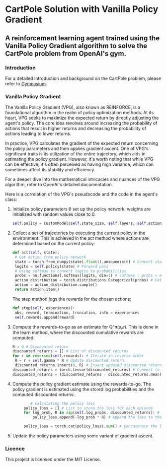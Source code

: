 # CartPole Solution with Vanilla Policy Gradient
## A reinforcement learning agent trained using the Vanilla Policy Gradient algorithm to solve the CartPole problem from OpenAI's gym.
### Introduction
For a detailed introduction and background on the CartPole problem, please refer to [Gymnasium](https://gymnasium.farama.org/environments/classic_control/cart_pole/).
### Vanilla Policy Gradient
The Vanilla Policy Gradient (VPG), also known as REINFORCE, is a foundational algorithm in the realm of policy optimization methods. At its heart, VPG seeks to maximize the expected return by directly adjusting the agent's policy. The core idea revolves around increasing the probability of actions that result in higher returns and decreasing the probability of actions leading to lower returns.

In practice, VPG calculates the gradient of the expected return concerning the policy parameters and then applies gradient ascent. One of VPG's significant traits is its utilization of the entire trajectory, which aids in estimating the policy gradient. However, it's worth noting that while VPG can be effective, it's often perceived as having high variance, which can sometimes affect its stability and efficiency.

For a deeper dive into the mathematical intricacies and nuances of the VPG algorithm, refer to OpenAI's detailed documentation.

Here is a correlation of the VPG's pseudocode and the code in the agent's class:
1. Initialize policy parameters θ
   set up the policy network: weights are initialized with random values close to 0.
   ``` python
   self.policy = CustomModel(self.state_size, self.layers, self.action_size)
   ```
2. Collect a set of trajectories by executing the current policy in the environment. This is achieved in the act method where actions are determined based on the current policy:
   ``` python
   def act(self, state):
    # Get action from policy network
    state = torch.from_numpy(state).float().unsqueeze(0) # Convert state to tensor
    logits = self.policy(state) # Forward pass
    # Using softmax to convert logits to probabilities
    probs = nn.functional.softmax(logits, dim=1) # softmax : probs = exp(logits) / sum(exp(logits))
    action_distribution = torch.distributions.Categorical(probs) # Categorical distribution : https://pytorch.org/docs/stable/distributions.html#torch.distributions.categorical.Categorical
    action = action_distribution.sample()
    return action.item()
   ```
   The step method logs the rewards for the chosen actions:
   ``` python
   def step(self, experiences):
    obs, reward, termination, truncation, info = experiences
    self.rewards.append(reward)
   ```
3. Compute the rewards-to-go as an estimate for Q^π(𝑠,𝑎).
   This is done in the learn method, where the discounted cumulative rewards are computed:
   ``` python
   R = 0 # Discounted return
   discounted_returns = [] # List of discounted returns
   for r in reversed(self.rewards): # Iterate in reverse order
    R = r + self.gamma * R # Update discounted return
    discounted_returns.insert(0, R) # Insert updated discounted return to the front
   discounted_returns = torch.tensor(discounted_returns) # Convert to tensor
   discounted_returns = (discounted_returns - discounted_returns.mean()) / (discounted_returns.std() + 1e-5) # Normalize discounted returns
   ```
4. Compute the policy gradient estimate using the rewards-to-go. The policy gradient is estimated using the stored log probabilities and the computed discounted returns:
   ``` python
           # Calculating the policy loss
        policy_loss = [] # List to store the loss for each episode
        for log_prob, R in zip(self.log_probs, discounted_returns): # Iterate over the log probs and discounted returns
            policy_loss.append(-log_prob * R) # Append the loss to the list

        policy_loss = torch.cat(policy_loss).sum() # Concatenate the loss and sum them up
   ```   
5. Update the policy parameters using some variant of gradient ascent.

### Licence
This project is licensed under the MIT License.
